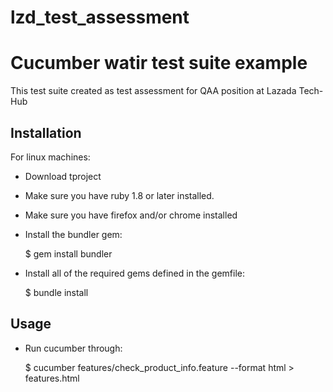 # lzd_test_assessment
# Cucumber watir test suite example

This test suite created as test assessment for QAA position at Lazada Tech-Hub

## Installation

For linux machines:

- Download tproject
- Make sure you have ruby 1.8 or later installed.
- Make sure you have firefox and/or chrome installed
- Install the bundler gem:

    $ gem install bundler

- Install all of the required gems defined in the gemfile:

    $ bundle install



## Usage

- Run cucumber through:

    $ cucumber features/check_product_info.feature --format html > features.html
